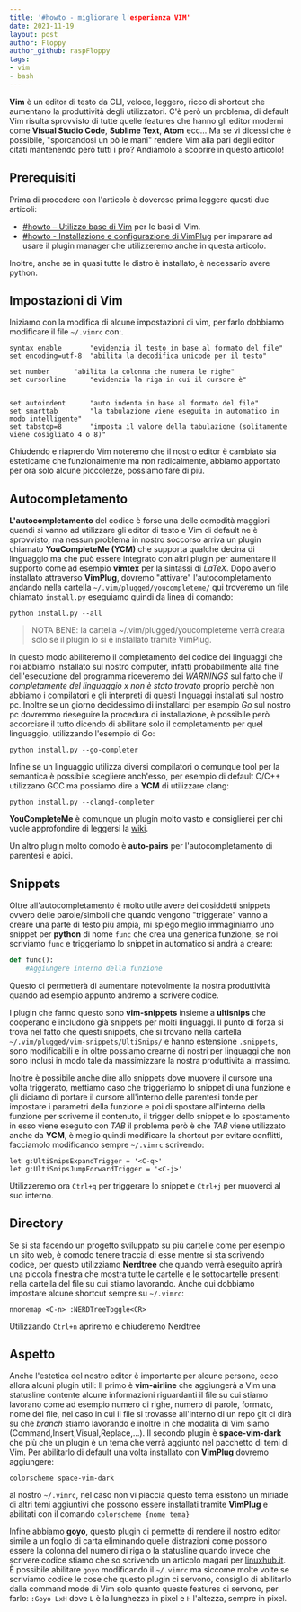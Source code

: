 ```yaml
---
title: '#howto - migliorare l'esperienza VIM'
date: 2021-11-19
layout: post
author: Floppy
author_github: raspFloppy
tags:
- vim
- bash
---
```


**Vim** è un editor di testo da CLI, veloce, leggero, ricco di shortcut che aumentano la produttività degli utilizzatori. 
C'è però un problema, di default Vim risulta sprovvisto di tutte quelle features che hanno gli editor moderni come **Visual Studio Code**, **Sublime Text**, **Atom** ecc...
Ma se vi dicessi che è possibile, "sporcandosi un pò le mani" rendere Vim alla pari degli editor citati mantenendo però tutti i pro? Andiamolo a scoprire in questo articolo!

## Prerequisiti
Prima di procedere con l'articolo è doveroso prima leggere questi due articoli:
- [#howto – Utilizzo base di Vim](https://linuxhub.it/articles/howto-utilizzo-base-di-vim/) per le basi di Vim.
- [#howto - Installazione e configurazione di VimPlug](https://linuxhub.it/articles/howto-installazione-e-configurazione-di-vimplug/) per imparare ad usare il plugin manager che utilizzeremo anche in questa articolo.

Inoltre, anche se in quasi tutte le distro è installato, è necessario avere python.


## Impostazioni di Vim 
Iniziamo con la modifica di alcune impostazioni di vim, per farlo dobbiamo modificare il file `~/.vimrc` con:.
```
syntax enable		"evidenzia il testo in base al formato del file"
set encoding=utf-8	"abilita la decodifica unicode per il testo"

set number		"abilita la colonna che numera le righe"
set cursorline		"evidenzia la riga in cui il cursore è"


set autoindent		"auto indenta in base al formato del file"
set smarttab		"la tabulazione viene eseguita in automatico in modo intelligente"
set tabstop=8		"imposta il valore della tabulazione (solitamente viene cosigliato 4 o 8)"
``` 
Chiudendo e riaprendo Vim noteremo che il nostro editor è cambiato sia esteticame che funzionalmente ma non radicalmente, abbiamo apportato per ora solo alcune piccolezze, possiamo fare di più.

## Autocompletamento
**L'autocompletamento** del codice è forse una delle comodità maggiori quandi si vanno ad utilizzare gli editor di testo e Vim di default ne è sprovvisto, ma nessun problema in nostro soccorso arriva un plugin chiamato **YouCompleteMe (YCM)** che supporta qualche decina di linguaggio  ma che può essere integrato con altri plugin per aumentare il supporto come ad esempio **vimtex** per la sintassi di *LaTeX*.
Dopo averlo installato attraverso **VimPlug**, dovremo "attivare" l'autocompletamento andando nella cartella `~/.vim/plugged/youcompleteme/` qui troveremo un file chiamato `install.py` eseguiamo quindi da linea di comando:
``` 
python install.py --all
```
> NOTA BENE:
> la cartella ~/.vim/plugged/youcompleteme verrà creata solo se
> il plugin lo si è installato tramite VimPlug.

In questo modo abiliteremo il completamento del codice dei linguaggi che noi abbiamo installato sul nostro computer, infatti probabilmente alla fine dell'esecuzione del programma riceveremo dei *WARNINGS* sul fatto che *il completamente del linguaggio x non è stato trovato* proprio perchè non abbiamo i compilatori e gli interpreti di questi linguaggi installati sul nostro pc.
Inoltre se un giorno decidessimo di installarci per esempio *Go* sul nostro pc dovremmo rieseguire la procedura di installazione, è possibile però accorciare il tutto dicendo di abilitare solo il completamento per quel linguaggio, utilizzando l'esempio di Go:
```
python install.py --go-completer
```

Infine se un linguaggio utilizza diversi compilatori o comunque tool per la semantica è possibile scegliere anch'esso, per esempio di default C/C++ utilizzano GCC ma possiamo dire a **YCM** di utilizzare clang:
```
python install.py --clangd-completer
```
**YouCompleteMe** è comunque un plugin molto vasto e consiglierei per chi vuole approfondire di leggersi la [wiki](https://github.com/ycm-core/YouCompleteMe#intro).


Un altro plugin molto comodo è **auto-pairs** per l'autocompletamento di parentesi e apici.

## Snippets 
Oltre all'autocompletamento è molto utile avere dei cosiddetti snippets ovvero delle parole/simboli che quando vengono "triggerate" vanno a creare una parte di testo più ampia, mi spiego meglio immaginiamo uno snippet per **python** di nome `func` che crea una generica funzione, se noi scriviamo `func` e triggeriamo lo snippet in automatico si andrà a creare:
```python
def func():
	#Aggiungere interno della funzione
```
Questo ci permetterà di aumentare notevolmente la nostra produttività quando ad esempio appunto andremo a scrivere codice.

I plugin che fanno questo sono **vim-snippets** insieme a **ultisnips** che cooperano e includono già snippets per molti linguaggi.
Il punto di forza si trova nel fatto che questi snippets, che si trovano nella cartella `~/.vim/plugged/vim-snippets/UltiSnips/` e hanno estensione `.snippets`, sono modificabili e in oltre possiamo crearne di nostri per linguaggi che non sono inclusi in modo tale da massimizzare la nostra produttivita al massimo.

Inoltre è possibile anche dire allo snippets dove muovere il cursore una volta triggerato, mettiamo caso che triggeriamo lo snippet di una funzione e gli diciamo di portare il cursore all'interno delle parentesi tonde per impostare i parametri della funzione e poi di spostare all'interno della funzione per scriverne il contenuto, il trigger dello snippet e lo spostamento in esso viene eseguito con *TAB* il problema però è che *TAB* viene utilizzato anche da **YCM**, è meglio quindi modificare la shortcut per evitare conflitti, facciamolo modificando sempre `~/.vimrc` scrivendo:
``` vim
let g:UltiSnipsExpandTrigger = '<C-q>'
let g:UltiSnipsJumpForwardTrigger = '<C-j>'
```
Utilizzeremo ora `Ctrl+q` per triggerare lo snippet e `Ctrl+j` per muoverci al suo interno.


## Directory
Se si sta facendo un progetto sviluppato su più cartelle come per esempio un sito web, è comodo tenere traccia di esse mentre si sta scrivendo codice, per questo utilizziamo **Nerdtree** che quando verrà eseguito aprirà una piccola finestra che mostra tutte le cartelle e le sottocartelle presenti nella cartella del file su cui stiamo lavorando.
Anche qui dobbiamo impostare alcune shortcut sempre su `~/.vimrc`:
``` vim
nnoremap <C-n> :NERDTreeToggle<CR>
```
Utilizzando `Ctrl+n` apriremo e chiuderemo Nerdtree


## Aspetto
Anche l'estetica del nostro editor è importante per alcune persone, ecco allora alcuni plugin utili:
Il primo è **vim-airline** che aggiungerà a Vim una statusline contente alcune informazioni riguardanti il file su cui stiamo lavorano come ad esempio numero di righe, numero di parole, formato, nome del file, nel caso in cui il file si trovasse all'interno di un repo git ci dirà su che *branch* stiamo lavorando e inoltre in che modalità di Vim siamo (Command,Insert,Visual,Replace,...).
Il secondo plugin è **space-vim-dark** che più che un plugin è un tema che verrà aggiunto nel pacchetto di temi di Vim.
Per abilitarlo di default una volta installato con **VimPlug** dovremo aggiungere:
``` vim
colorscheme space-vim-dark
```
al nostro `~/.vimrc`, nel caso non vi piaccia questo tema esistono un miriade di altri temi aggiuntivi che possono essere installati tramite **VimPlug** e abilitati con il comando `colorscheme {nome tema}`

Infine abbiamo **goyo**, questo plugin ci permette di rendere il nostro editor simile a un foglio di carta eliminando quelle distrazioni come possono essere la colonna del numero di riga o la statusline quando invece che scrivere codice stiamo che so scrivendo un articolo magari per [linuxhub.it](https://linuxhub.it/).
È possibile abilitare `goyo` modificando il `~/.vimrc` ma siccome molte volte se scriviamo codice le cose che questo plugin ci servono, consiglio di abilitarlo dalla command mode di Vim solo quanto queste features ci servono, per farlo: `:Goyo LxH` dove `L` è la lunghezza in pixel e `H` l'altezza, sempre in pixel.
